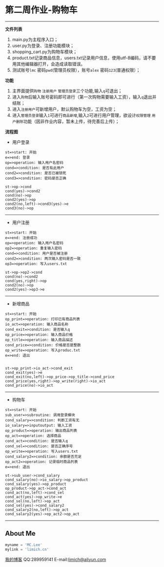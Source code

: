 ﻿# 第二周作业-购物车

---

**文件列表**

 1. main.py为主程序入口；
 2. user.py为登录、注册功能模块；
 3. shopping_cart.py为购物车模块；
 4. product.txt记录商品信息，users.txt记录用户信息，使用utf-8编码，请不要用其他编辑器打开，会造成读取错误。
 3. 测试账号`lmc` 密码`pwd`(管理员权限），账号`alex` 密码`123`(普通权限）；

**功能**

 1. 主界面提供`购物` `注册用户` `管理员登录`三个功能,输入`q`可退出；
 2. 进入`购物`后输入账号密码即可进行（第一次购物需要输入工资），输入`q`退出并结账；
 3. 进入`注册用户`可新增用户，默认购物车为空，工资为空；
 4. 进入`管理员登录`输入`1`可进行`商品新增`,输入`2`可进行用户管理，欲设计`权限管理` `用户删除`功能（因非作业内容，暂未上传，待完善后上传）；

**流程图**

 - 用户登录

```flow
st=>start: 开始
e=>end: 登录
op=>operation: 输入用户名密码
cond=>condition: 是否有此用户
cond2=>condition: 是否已被锁死
cond3=>condition: 密码是否正确

st->op->cond
cond(yes)->cond2
cond(no)->op
cond2(yes)->op
cond2(no,left)->cond3(yes)->e
cond3(no)->op
```

---------------------------

 - 用户注册

```flow
st=>start: 开始
e=>end: 注册成功
op=>operation: 输入用户名密码
op2=>operation: 重复输入密码
cond=>condition: 用户是否被注册
cond2=>condition: 两次输入密码是否一致
op3=>operation: 写入users.txt

st->op->op2->cond
cond(no)->cond2
cond(yes,right)->op
cond2(no)->op
cond2(yes)->op3->e
```

---------------------------

 - 新增商品

```flow
st=>start: 开始
op_print=>operation: 打印已有商品列表
io_act=>operation: 输入商品名称
cond_exit=>condition: 是否输入q
op_price=>operation: 输入商品价格
op_title=>operation: 输入商品描述
cond_price=>condition: 价格是否是整数
op_write=>operation: 写入produc.txt
e=>end: 退出


st->op_print->io_act->cond_exit
cond_exit(yes)->e
cond_exit(no,left)->op_price->op_title->cond_price
cond_price(yes,right)->op_write(right)->io_act
cond_price(no)->io_act
```

---------------------------

 - 购物车

```flow
st=>start: 开始
sub_user=>subroutine: 调用登录模块
cond_salary=>condition: 判断工资有无
io_salary=>inputoutput: 输入工资
op_product=>operation: 输出商品列表
op_act=>operation: 选择商品
cond_act=>condition: 是否输入q
cond_sel=>condition: 是否正确序号
op_write=>operation: 写入users.txt
cond_salary2=>condition: 余额是否充足
op_act2=>operation: 记录临时商品列表
e=>end: 退出

st->sub_user->cond_salary
cond_salary(no)->io_salary->op_product
cond_salary(yes)->op_product
op_product->op_act->cond_act
cond_act(no,left)->cond_sel
cond_act(yes)->op_write->e
cond_sel(no,left)->op_act
cond_sel(yes)->cond_salary2
cond_salary2(no,left)->op_act
cond_salary2(yes)->op_act2->op_act
```


----------

## About Me
```python
myname = 'MC.Lee'
mylink = 'limich.cn'
```
[我的博客](https://limich.cn)
QQ:289959141
E-mail:limich@aliyun.com